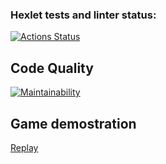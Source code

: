### Hexlet tests and linter status:
[![Actions Status](https://github.com/af1nasii/php-project-45/actions/workflows/hexlet-check.yml/badge.svg)](https://github.com/af1nasii/php-project-45/actions)

## Code Quality
[![Maintainability](https://api.codeclimate.com/v1/badges/42fa0406acd83554c06b/maintainability)](https://codeclimate.com/github/af1nasii/php-project-45/maintainability)

## Game demostration
[Replay](https://asciinema.org/connect/1f7e69f8-9af8-4228-bf87-764d294099ba)
